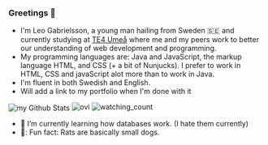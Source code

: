 ### Greetings 👋

- I'm Leo Gabrielsson, a young man hailing from Sweden 🇸🇪 and currently studying at [TE4 Umeå](https://github.com/TE4-Umea) where me and my peers work to better our understanding of web development and programming.
- My programming languages are: Java and JavaScript, the markup language HTML, and CSS (+ a bit of Nunjucks). I prefer to work in HTML, CSS and javaScript alot more than to work in Java.
- I'm fluent in both Swedish and English.
- Will add a link to my portfolio when I'm done with it

<img align="center" src="https://github-readme-stats.vercel.app/api?username=LeoGabrielsson&include_all_commits=true&count_private=true&show_icons=true&line_height=20&title_color=FFD700&icon_color=FFD700&text_color=FCFBF9&bg_color=0,000000,724B9B" alt="my Github Stats"/>
<img src="https://github-readme-stats.vercel.app/api/top-langs?username=LeoGabrielsson&show_icons=true&locale=en&layout=compact&theme=chartreuse-dark" alt="ovi" />

<img src="https://widgetbite.com/stats/{LeoGabrielsson}" alt="watching_count" />

- 🌱 I’m currently learning how databases work. (I hate them currently) 
- 🐀: Fun fact: Rats are basically small dogs.
<!--

Here are some ideas to get you started:

- 🔭 I’m currently working on ...
- 👯 I’m looking to collaborate on ...
- 🤔 I’m looking for help with ...
- 💬 Ask me about ...
- 📫 How to reach me: ...
- 😄 Pronouns: ...
-->
